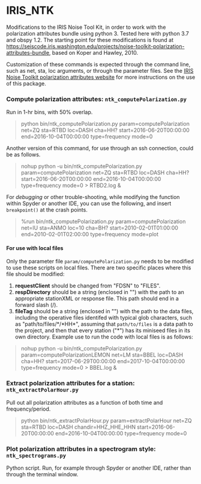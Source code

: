# IRIS_NTK
Modifications to the IRIS Noise Tool Kit, in order to work with the polarization attributes bundle using python 3.  Tested here with python 3.7 and obspy 1.2.  The starting point for these modifications is found at https://seiscode.iris.washington.edu/projects/noise-toolkit-polarization-attributes-bundle, based on Koper and Hawley, 2010.

Customization of these commands is expected through the command line, such as net, sta, loc arguments, or through the parameter files.  See the [IRIS Noise Toolkit polarization attributes website](https://seiscode.iris.washington.edu/projects/noise-toolkit-polarization-attributes-bundle/wiki) for more instructions on the use of this package.

### Compute polarization attributes: `ntk_computePolarization.py`
Run in 1-hr bins, with 50% overlap.
>python bin/ntk_computePolarization.py param=computePolarization net=ZQ sta=RTBD loc=DASH cha=HH? start=2016-06-20T00:00:00 end=2016-10-04T00:00:00 type=frequency mode=0

Another version of this command, for use through an ssh connection, could be as follows.
> nohup python -u bin/ntk_computePolarization.py param=computePolarization net=ZQ sta=RTBD loc=DASH cha=HH? start=2016-06-20T00:00:00 end=2016-10-04T00:00:00 type=frequency mode=0 > RTBD2.log &

For *debugging* or other trouble-shooting, while modifying the function within Spyder or another IDE, you can use the following, and insert `breakpoint()` at the crash points.
> %run bin/ntk_computePolarization.py param=computePolarization net=IU sta=ANMO loc=10 cha=BH? start=2010-02-01T01:00:00 end=2010-02-01T02:00:00 type=frequency mode=plot

#### For use with local files
Only the parameter file `param/computePolarization.py` needs to be modified to use these scripts on local files.  There are two specific places where this file should be modified:
1. **requestClient** should be changed from "FDSN" to "FILES".
2. **respDirectory** should be a string (enclosed in "") with the path to an appropriate stationXML or response file.  This path should end in a forward slash (/).
3. **fileTag** should be a string (enclosed in "") with the path to the data files, including the operative files identifed with typical glob characters, such as "path/to/files/\*/\*HH\*", assuming that `path/to/files` is a data path to the project, and then that every station ("\*") has its miniseed files in its own directory.
Example use to run the code with local files is as follows:
> nohup python -u bin/ntk_computePolarization.py param=computePolarizationLEMON net=LM sta=BBEL loc=DASH cha=HH? start=2017-06-29T00:00:00 end=2017-10-04T00:00:00 type=frequency mode=0 > BBEL.log &

### Extract polarization attributes for a station: `ntk_extractPolarHour.py`
Pull out all polarization attributes as a function of both time and frequency/period.
> python bin/ntk_extractPolarHour.py param=extractPolarHour net=ZQ sta=RTBD loc=DASH chandir=HHZ_HHE_HHN start=2016-06-20T00:00:00 end=2016-10-04T00:00:00 type=frequency mode=0

### Plot polarization attributes in a spectrogram style: `ntk_spectrograms.py`
Python script.  Run, for example through Spyder or another IDE, rather than through the terminal window.
